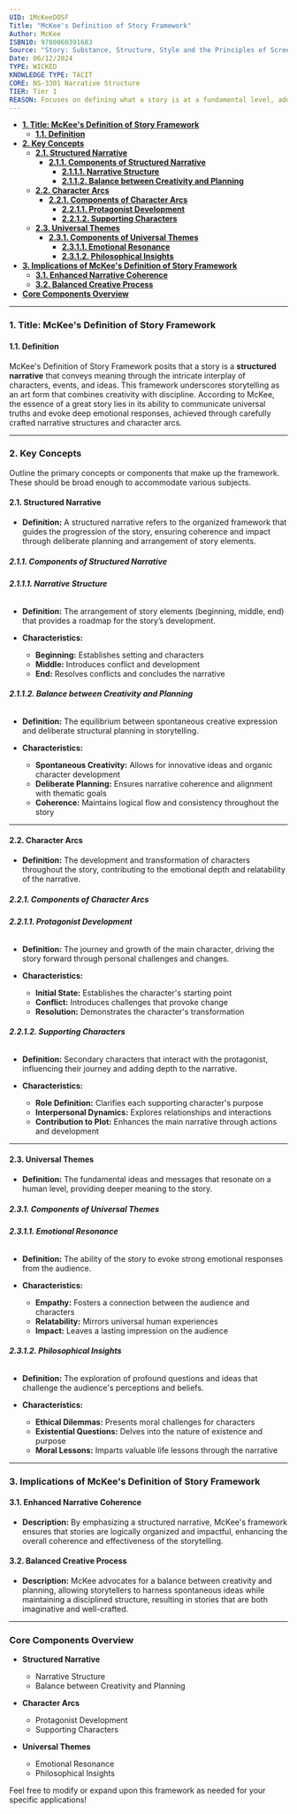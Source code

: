 ```yaml
---
UID: 1McKeeDOSF
Title: "McKee's Definition of Story Framework"
Author: McKee
ISBN10: 9780060391683
Source: "Story: Substance, Structure, Style and the Principles of Screenwriting"
Date: 06/12/2024
TYPE: WICKED
KNOWLEDGE TYPE: TACIT
CORE: NS-3301 Narrative Structure
TIER: Tier 1
REASON: Focuses on defining what a story is at a fundamental level, addressing structural core principles of storytelling.
---
```


- [**1. Title: McKee's Definition of Story Framework**](#1-title-mckees-definition-of-story-framework)
  - [**1.1. Definition**](#11-definition)
- [**2. Key Concepts**](#2-key-concepts)
  - [**2.1. Structured Narrative**](#21-structured-narrative)
    - [**2.1.1. Components of Structured Narrative**](#211-components-of-structured-narrative)
      - [**2.1.1.1. Narrative Structure**](#2111-narrative-structure)
      - [**2.1.1.2. Balance between Creativity and Planning**](#2112-balance-between-creativity-and-planning)
  - [**2.2. Character Arcs**](#22-character-arcs)
    - [**2.2.1. Components of Character Arcs**](#221-components-of-character-arcs)
      - [**2.2.1.1. Protagonist Development**](#2211-protagonist-development)
      - [**2.2.1.2. Supporting Characters**](#2212-supporting-characters)
  - [**2.3. Universal Themes**](#23-universal-themes)
    - [**2.3.1. Components of Universal Themes**](#231-components-of-universal-themes)
      - [**2.3.1.1. Emotional Resonance**](#2311-emotional-resonance)
      - [**2.3.1.2. Philosophical Insights**](#2312-philosophical-insights)
- [**3. Implications of McKee's Definition of Story Framework**](#3-implications-of-mckees-definition-of-story-framework)
  - [**3.1. Enhanced Narrative Coherence**](#31-enhanced-narrative-coherence)
  - [**3.2. Balanced Creative Process**](#32-balanced-creative-process)
- [**Core Components Overview**](#core-components-overview)

---

### **1. Title: McKee's Definition of Story Framework**

#### **1.1. Definition**

McKee's Definition of Story Framework posits that a story is a **structured narrative** that conveys meaning through the intricate interplay of characters, events, and ideas. This framework underscores storytelling as an art form that combines creativity with discipline. According to McKee, the essence of a great story lies in its ability to communicate universal truths and evoke deep emotional responses, achieved through carefully crafted narrative structures and character arcs.

---

### **2. Key Concepts**

Outline the primary concepts or components that make up the framework. These should be broad enough to accommodate various subjects.

#### **2.1. Structured Narrative**

- **Definition:**
  A structured narrative refers to the organized framework that guides the progression of the story, ensuring coherence and impact through deliberate planning and arrangement of story elements.

##### **2.1.1. Components of Structured Narrative**

###### **2.1.1.1. Narrative Structure**

- **Definition:**
  The arrangement of story elements (beginning, middle, end) that provides a roadmap for the story’s development.

- **Characteristics:**
  - **Beginning:** Establishes setting and characters
  - **Middle:** Introduces conflict and development
  - **End:** Resolves conflicts and concludes the narrative

###### **2.1.1.2. Balance between Creativity and Planning**

- **Definition:**
  The equilibrium between spontaneous creative expression and deliberate structural planning in storytelling.

- **Characteristics:**
  - **Spontaneous Creativity:** Allows for innovative ideas and organic character development
  - **Deliberate Planning:** Ensures narrative coherence and alignment with thematic goals
  - **Coherence:** Maintains logical flow and consistency throughout the story

---

#### **2.2. Character Arcs**

- **Definition:**
  The development and transformation of characters throughout the story, contributing to the emotional depth and relatability of the narrative.

##### **2.2.1. Components of Character Arcs**

###### **2.2.1.1. Protagonist Development**

- **Definition:**
  The journey and growth of the main character, driving the story forward through personal challenges and changes.

- **Characteristics:**
  - **Initial State:** Establishes the character's starting point
  - **Conflict:** Introduces challenges that provoke change
  - **Resolution:** Demonstrates the character's transformation

###### **2.2.1.2. Supporting Characters**

- **Definition:**
  Secondary characters that interact with the protagonist, influencing their journey and adding depth to the narrative.

- **Characteristics:**
  - **Role Definition:** Clarifies each supporting character's purpose
  - **Interpersonal Dynamics:** Explores relationships and interactions
  - **Contribution to Plot:** Enhances the main narrative through actions and development

---

#### **2.3. Universal Themes**

- **Definition:**
  The fundamental ideas and messages that resonate on a human level, providing deeper meaning to the story.

##### **2.3.1. Components of Universal Themes**

###### **2.3.1.1. Emotional Resonance**

- **Definition:**
  The ability of the story to evoke strong emotional responses from the audience.

- **Characteristics:**
  - **Empathy:** Fosters a connection between the audience and characters
  - **Relatability:** Mirrors universal human experiences
  - **Impact:** Leaves a lasting impression on the audience

###### **2.3.1.2. Philosophical Insights**

- **Definition:**
  The exploration of profound questions and ideas that challenge the audience's perceptions and beliefs.

- **Characteristics:**
  - **Ethical Dilemmas:** Presents moral challenges for characters
  - **Existential Questions:** Delves into the nature of existence and purpose
  - **Moral Lessons:** Imparts valuable life lessons through the narrative

---

### **3. Implications of McKee's Definition of Story Framework**

#### **3.1. Enhanced Narrative Coherence**

- **Description:**
  By emphasizing a structured narrative, McKee's framework ensures that stories are logically organized and impactful, enhancing the overall coherence and effectiveness of the storytelling.

#### **3.2. Balanced Creative Process**

- **Description:**
  McKee advocates for a balance between creativity and planning, allowing storytellers to harness spontaneous ideas while maintaining a disciplined structure, resulting in stories that are both imaginative and well-crafted.

---

### **Core Components Overview**

- **Structured Narrative**

  - Narrative Structure
  - Balance between Creativity and Planning

- **Character Arcs**

  - Protagonist Development
  - Supporting Characters

- **Universal Themes**
  - Emotional Resonance
  - Philosophical Insights

Feel free to modify or expand upon this framework as needed for your specific applications!
